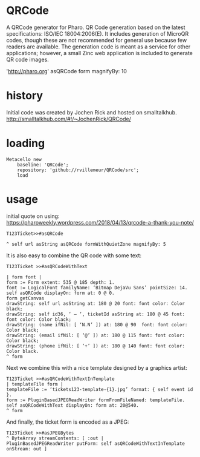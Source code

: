 # QRCode
A QRCode generator for Pharo. QR Code generation based on the latest specifications: ISO/IEC 18004:2006(E). It includes generation of MicroQR codes, though these are not recommended for general use because few readers are available. The generation code is meant as a service for other applications; however, a small Zinc web application is included to generate QR code images.

'http://pharo.org' asQRCode form magnifyBy: 10

# history
Initial code was created by Jochen Rick and hosted on smalltalkhub.
http://smalltalkhub.com/#!/~JochenRick/QRCode/

# loading
```smalltalk
Metacello new
	baseline: 'QRCode';
	repository: 'github://rvillemeur/QRCode/src';
	load
```

# usage
initial quote on using: https://pharoweekly.wordpress.com/2018/04/13/qrcode-a-thank-you-note/

```smalltalk
T123Ticket>>#asQRCode

^ self url asString asQRCode formWithQuietZone magnifyBy: 5
```

It is also easy  to combine the QR code with some text:

```smalltalk
T123Ticket >>#asQRCodeWithText

| form font |
form := Form extent: 535 @ 185 depth: 1.
font := LogicalFont familyName: ‘Bitmap DejaVu Sans’ pointSize: 14.
self asQRCode displayOn: form at: 0 @ 0.
form getCanvas
drawString: self url asString at: 180 @ 20 font: font color: Color black;
drawString: self id36, ‘ – ‘, ticketId asString at: 180 @ 45 font: font color: Color black;
drawString: (name ifNil: [ ‘N.N’ ]) at: 180 @ 90  font: font color: Color black;
drawString: (email ifNil: [ ‘@’ ]) at: 180 @ 115 font: font color: Color black;
drawString: (phone ifNil: [ ‘+’ ]) at: 180 @ 140 font: font color: Color black.
^ form
```

Next we combine this with a nice template designed by a graphics artist:
```smalltalk
T123Ticket >>#asQRCodeWithTextInTemplate
| templateFile form |
templateFile := ‘tickets123-template-{1}.jpg’ format: { self event id }.
form := PluginBasedJPEGReadWriter formFromFileNamed: templateFile.
self asQRCodeWithText displayOn: form at: 20@540.
^ form

```

And finally, the ticket form is encoded as a JPEG:

```smalltalk
T123Ticket >>#asJPEGBytes
^ ByteArray streamContents: [ :out |
PluginBasedJPEGReadWriter putForm: self asQRCodeWithTextInTemplate onStream: out ]
```



